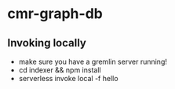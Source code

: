 # cmr-graph-db

## Invoking locally
- make sure you have a gremlin server running!
- cd indexer && npm install
- serverless invoke local -f hello
